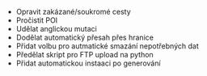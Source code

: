 * Opravit zakázané/soukromé cesty
* Pročistit POI
* Udělat anglickou mutaci
* Dodělat automatický přesah přes hranice
* Přidat volbu pro autmatické smazání nepotřebných dat
* Předělat skript pro FTP upload na python
* Přidat automatickou instaaci po generování